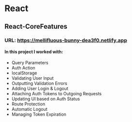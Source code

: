 # React

## React-CoreFeatures

### URL: https://mellifluous-bunny-dea3f0.netlify.app

#### In this project I worked with: 

- Query Parameters
- Auth Action
- localStorage
- Validating User Input
- Outputting Validation Errors
- Adding User Login & Logout
- Attaching Auth Tokens to Outgoing Requests
- Updating UI based on Auth Status
- Route Protection
- Automatic Logout
- Managing Token Expiration
